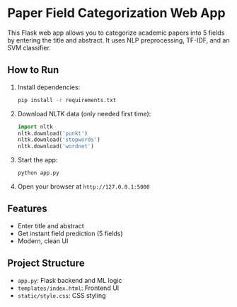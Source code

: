 # Paper Field Categorization Web App

This Flask web app allows you to categorize academic papers into 5 fields by entering the title and abstract. It uses NLP preprocessing, TF-IDF, and an SVM classifier.

## How to Run
1. Install dependencies:
   ```bash
   pip install -r requirements.txt
   ```
2. Download NLTK data (only needed first time):
   ```python
   import nltk
   nltk.download('punkt')
   nltk.download('stopwords')
   nltk.download('wordnet')
   ```
3. Start the app:
   ```bash
   python app.py
   ```
4. Open your browser at `http://127.0.0.1:5000`

## Features
- Enter title and abstract
- Get instant field prediction (5 fields)
- Modern, clean UI

## Project Structure
- `app.py`: Flask backend and ML logic
- `templates/index.html`: Frontend UI
- `static/style.css`: CSS styling
